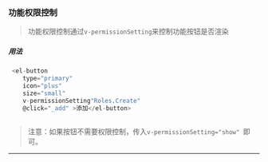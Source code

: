 ### 功能权限控制

>功能权限控制通过`v-permissionSetting`来控制功能按钮是否渲染

##### 用法
```javascript
 <el-button 
    type="primary" 
    icon="plus" 
    size="small" 
    v-permissionSetting"Roles.Create"  
    @click="_add" >添加</el-button>
    
 ```

 >注意：如果按钮不需要权限控制，传入`v-permissionSetting="show" `即可。


---


